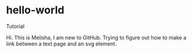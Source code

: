 # hello-world
Tutorial

Hi.
This is Melisha, I am new to GitHub. Trying to figure out how to make a link between a text page and an svg element.
